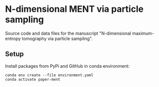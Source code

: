 # N-dimensional MENT via particle sampling

Source code and data files for the manuscript "N-dimensional maximum-entropy tomography via particle sampling".


## Setup

Install packages from PyPi and GitHub in conda environment:
```
conda env create --file environment.yaml
conda activate paper-ment
```



